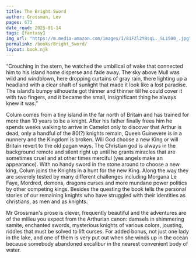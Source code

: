 ```yaml
---
title: The Bright Sword
author: Grossman, Lev
pages: 673
date_read: 2025-01-14
tags: [fantasy]
img_url: "https://m.media-amazon.com/images/I/81FZl2YBsqL._SL1500_.jpg"
permalink: /books/Bright_Sword/
layout: book.njk
---
```

“Crouching in the stern, he watched the umbilical of wake that connected him to his island home disperse and fade away.
The sky above Mull was wild and windblown, here dropping curtains of gray rain, there lighting up a headland with a clear shaft
of sunlight that made it look like a lost paradise. The island’s bumpy silhouette got thinner and thinner till he could cover it
with two fingers, and it became the small, insignificant thing he always knew it was.”

Colum comes from a tiny island in the far north of Britain and has trained for more than 10 years to be a knight. After his father finally
frees him he spends weeks walking to
arrive in Camelot only to discover that Arthur is dead, only a handful of the 80(?) knights remain, Queen Guinevere is
in a nunnery and the Kingdom is broken.  Will God choose a new King or will Britain revert to the old pagan ways.  The Christian god is always
in the background remote and silent right up until he grants miracles that are sometimes cruel and at other times merciful (yes angels make an
appearance).
With no handy sword in the stone around to choose a new king, Colum joins the Knights in
a hunt for the new King. Along the way they are severely tested by many different challenges including Morgana Le Faye, Mordred, demons, dragons
curses and more mundane power politics by other competing kings.
Besides the questing the book tells the personal stories of our remaining knights who have struggled with their identities as christians,
as men and as knights.

Mr Grossman's prose is clever, frequently beautiful and the adventures are of the milieu you expect from the Arthurian canon: damsels in shimmering samite,
enchanted swords, mysterious knights of various colors, jousting, riddles that must be solved to lift curses. For added bonus, not just one
lady in the lake, and one of them is very put out when she winds up in the ocean because somebody abandoned excalibur in the nearest convenient body of water.
